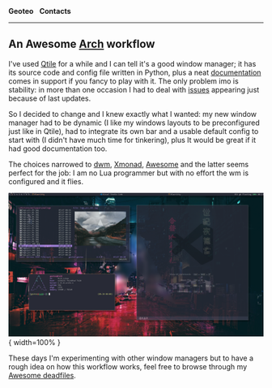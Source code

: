 <nav class="site-nav">
    <b><a href="https://www.geoteo.net" style="text-decoration:none">Geoteo</a></b>&nbsp;&nbsp;
    <b><a href="https://www.geoteo.net/contacts" style="text-decoration:none">Contacts</a></b>
</nav>

---

## An Awesome [Arch](https://www.geoteo.net/btw) workflow

I've used [Qtile](http://www.qtile.org) for a while and I can tell it's a good window manager; it has its source code and config file written in Python, plus a neat [documentation](http://docs.qtile.org/en/latest) comes in support if you fancy to play with it. The only problem imo is stability: in more than one occasion I had to deal with [issues](https://github.com/qtile/qtile/issues) appearing just because of last updates.

So I decided to change and I knew exactly what I wanted: my new window manager had to be dynamic (I like my windows layouts to be preconfigured just like in Qtile), had to integrate its own bar and a usable default config to start with (I didn't have much time for tinkering), plus It would be great if it had good documentation too.

The choices narrowed to [dwm](https://dwm.suckless.org), [Xmonad](https://xmonad.org), [Awesome](https://awesomewm.org) and the latter seems perfect for the job: I am no Lua programmer but with no effort the wm is configured and it flies.

![](pics/awesome.png){ width=100% }

These days I'm experimenting with other window managers but to have a rough idea on how this workflow works, feel free to browse through my [Awesome deadfiles](https://github.com/matteogiorgi/.deadfiles/tree/main/awesome/.config/awesome).
